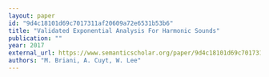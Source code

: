 ```yaml
---
layout: paper
id: "9d4c18101d69c7017311af20609a72e6531b53b6"
title: "Validated Exponential Analysis For Harmonic Sounds"
publication: ""
year: 2017
external_url: https://www.semanticscholar.org/paper/9d4c18101d69c7017311af20609a72e6531b53b6
authors: "M. Briani, A. Cuyt, W. Lee"
---
```


